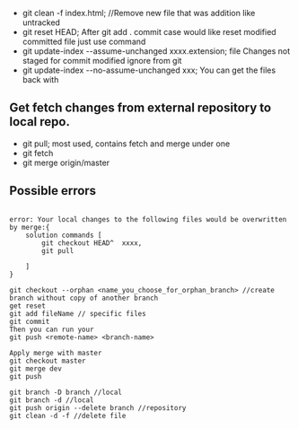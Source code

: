 - git clean -f index.html; //Remove new file that was addition like untracked
- git reset HEAD; After git add . commit case would like reset modified committed file just use command
- git update-index --assume-unchanged xxxx.extension; file Changes not staged for commit modified ignore from git
- git update-index --no-assume-unchanged xxx; You can get the files back with

## Get fetch changes from external repository to local repo.
- git pull; most used, contains fetch and merge under one
- git fetch
- git merge origin/master


## Possible errors

```nginx

error: Your local changes to the following files would be overwritten by merge:{
    solution commands [
        git checkout HEAD^  xxxx,
        git pull 

    ]
}

```

```nginx
git checkout --orphan <name_you_choose_for_orphan_branch> //create branch without copy of another branch
get reset        
git add fileName // specific files
git commit
Then you can run your
git push <remote-name> <branch-name>

Apply merge with master
git checkout master
git merge dev
git push
```

```nginx
git branch -D branch //local
git branch -d //local
git push origin --delete branch //repository
git clean -d -f //delete file

```
